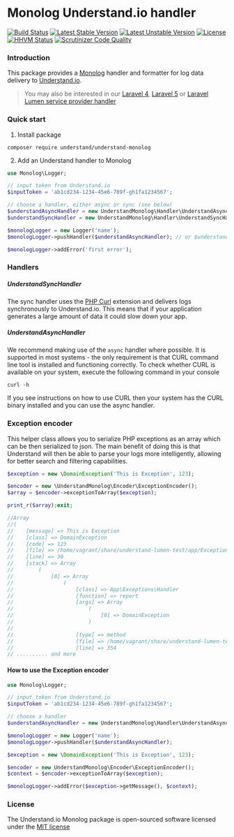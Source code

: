 # Monolog Understand.io handler 

[![Build Status](https://travis-ci.org/understand/understand-monolog.svg)](https://travis-ci.org/understand/understand-monolog)
[![Latest Stable Version](https://poser.pugx.org/understand/understand-monolog/v/stable.svg)](https://packagist.org/packages/understand/understand-monolog) 
[![Latest Unstable Version](https://poser.pugx.org/understand/understand-monolog/v/unstable.svg)](https://packagist.org/packages/understand/understand-monolog) 
[![License](https://poser.pugx.org/understand/understand-monolog/license.svg)](https://packagist.org/packages/understand/understand-monolog)
[![HHVM Status](http://hhvm.h4cc.de/badge/understand/understand-monolog.svg)](http://hhvm.h4cc.de/package/understand/understand-monolog)
[![Scrutinizer Code Quality](https://scrutinizer-ci.com/g/understand/understand-monolog/badges/quality-score.png?b=master)](https://scrutinizer-ci.com/g/understand/understand-monolog/?branch=master)

### Introduction

This package provides a [Monolog](https://github.com/Seldaek/monolog) handler and formatter for log data delivery to [Understand.io](https://www.understand.io).

> You may also be interested in our [Laravel 4](https://github.com/understand/understand-laravel), [Laravel 5](https://github.com/understand/understand-laravel5) or [Laravel Lumen service provider handler](https://github.com/understand/understand-lumen)


### Quick start

1. Install package

```
composer require understand/understand-monolog
```

2. Add an Understand handler to Monolog
```php
use Monolog\Logger;

// input token from Understand.io
$inputToken = 'ab1cd234-1234-45e6-789f-gh1fa1234567';

// choose a handler, either async or sync (see below)
$understandAsyncHandler = new UnderstandMonolog\Handler\UnderstandAsyncHandler($inputToken); // async handler
$understandSyncHandler = new UnderstandMonolog\Handler\UnderstandSyncHandler($inputToken); // sync handler

$monologLogger = new Logger('name');
$monologLogger->pushHandler($understandAsyncHandler); // or $understandSyncHandler

$monologLogger->addError('first error');
```

### Handlers

##### UnderstandSyncHandler
The sync handler uses the [PHP Curl](http://php.net/manual/en/book.curl.php) extension and delivers logs synchronously to Understand.io. This means that if your application generates a large amount of data it could slow down your app.

##### UnderstandAsyncHandler
We recommend making use of the `async` handler where possible. It is supported in most systems - the only requirement is that CURL command line tool is installed and functioning correctly. To check whether CURL is available on your system, execute the following command in your console
```
curl -h
```
If you see instructions on how to use CURL then your system has the CURL binary installed and you can use the async handler.



### Exception encoder
This helper class allows you to serialize PHP exceptions as an array which can be then serialized to json. The main benefit of doing this is that Understand will then be able to parse your logs more intelligently, allowing for better search and filtering capabilities.

```php
$exception = new \DomainException('This is Exception', 123);

$encoder = new \UnderstandMonolog\Encoder\ExceptionEncoder();
$array = $encoder->exceptionToArray($exception);

print_r($array);exit;

//Array
//(
//    [message] => This is Exception
//    [class] => DomainException
//    [code] => 123
//    [file] => /home/vagrant/share/understand-lumen-test/app/Exceptions/Handler.php
//    [line] => 30
//    [stack] => Array
//        (
//            [0] => Array
//                (
//                    [class] => App\Exceptions\Handler
//                    [function] => report
//                    [args] => Array
//                        (
//                            [0] => DomainException
//                        )
//
//                    [type] => method
//                    [file] => /home/vagrant/share/understand-lumen-test/vendor/laravel/lumen-framework/src/Application.php
//                    [line] => 354
// .......... and more

```

#### How to use the Exception encoder

```php
use Monolog\Logger;

// input token from Understand.io
$inputToken = 'ab1cd234-1234-45e6-789f-gh1fa1234567';

// choose a handler
$understandAsyncHandler = new UnderstandMonolog\Handler\UnderstandAsyncHandler($inputToken); // async handler

$monologLogger = new Logger('name');
$monologLogger->pushHandler($understandAsyncHandler);

$exception = new \DomainException('This is Exception', 123);

$encoder = new UnderstandMonolog\Encoder\ExceptionEncoder();
$context = $encoder->exceptionToArray($exception);

$monologLogger->addError($exception->getMessage(), $context);
```

### License

The Understand.io Monolog package is open-sourced software licensed under the [MIT license](http://opensource.org/licenses/MIT)
